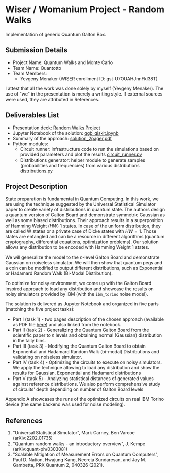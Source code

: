 # Wiser / Womanium Project - Random Walks

Implementation of generic Quantum Galton Box.


## Submission Details

- Project Name: Quantum Walks and Monte Carlo
- Team Name: Quantotto
- Team Members:
  - Yevgeny Menaker (WISER enrollment ID: gst-U7OUAHJnnFkI38T)

I attest that all the work was done solely by myself (Yevgeny Menaker). The use of "we" in the presentation is merely a writing style. If external sources were used, they are attributed in References.

## Deliverables List

- Presentation deck: [Random Walks Project](random_walks_project_v3.pdf)
- Jupyter Notebook of the solution: [qgb_qiskit.ipynb](qgb_qiskit.ipynb)
- Summary of the approach: [solution_2pager.pdf](solution_2pager.pdf)
- Python modules:
  - Circuit runner: infrastructure code to run the simulations based on provided parameters and plot the results [circuit_runner.py](circuit_runner.py)
  - Distributions generator: helper module to generate samples (probabilities and frequencies) from various distributions [distributions.py](distributions.py)

## Project Description

State preparation is fundamental in Quantum Computing. In this work, we are using the technique suggested by the Universal Statistical Simulator paper to create variety of distributions in quantum state. The authors design a quantum version of Galton Board and demonstrate symmetric Gaussian as well as some biased distributions. Their approach results in a superposition of Hamming Weight ($HW$) 1 states. In case of the uniform distribution, they are called W states or a private case of Dicke states with $HW=1$. Those states are entangled and can be a resource in different algorithms (quantum cryptography, differential equations, optimization problems). Our solution allows any distribution to be encoded with Hamming Weight 1 states.

We will generalize the model to the $n$-level Galton Board and demonstrate Gaussian on noiseless simulator. We will then show that quantum pegs and a coin can be modified to output different distributions, such as Exponential or Hadamard Random Walk (Bi-Modal Distribution).

To optimize for noisy environment, we come up with the Galton Board inspired approach to load any distribution and showcase the results on noisy simulators provided by IBM (with the `ibm_torino` noise model).

The solution is delivered as Jupyter Notebook and organized in five parts (matching the five project tasks):

- Part I (task 1) - two pages description of the chosen approach (available as PDF file [here](solution_2pager.pdf)) and also linked from the notebook.
- Part II (task 2) - Generalizing the Quantum Galton Board from the scientific paper to $n$ levels and obtaining normal (Gaussian) distribution in the tally bins.
- Part III (task 3) - Modifying the Quantum Galton Board to obtain Exponential and Hadamard Random Walk (bi-modal) Distributions and validating on noiseless simulator.
- Part IV (task 4) - Optimizing the circuits to execute on noisy simulators. We apply the technique allowing to load any distribution and show the results for Gaussian, Exponential and Hadamard distributions
- Part V (task 5) - Analyzing statistical distances of generated values against reference distributions. We also perform comprehensive study of circuits' depth depending on number of Galton Board levels

Appendix A showcases the runs of the optimized circuits on real IBM Torino device (the same backend was used for noise modeling).


## References

1. "Universal Statistical Simulator", Mark Carney, Ben Varcoe (arXiv:2202.01735)
2. "Quantum random walks - an introductory overview", J. Kempe (arXiv:quant-ph/0303081)
3. "Scalable Mitigation of Measurement Errors on Quantum Computers", Paul D. Nation, Hwajung Kang, Neereja Sundaresan, and Jay M. Gambetta, PRX Quantum 2, 040326 (2021).
